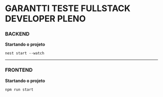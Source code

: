 # GARANTTI TESTE FULLSTACK DEVELOPER PLENO

### BACKEND

**Startando o projeto**

```nest start --watch```

--------------------------------------

### FRONTEND

**Startando o projeto**

```npm run start```
